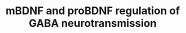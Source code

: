 ---
annotations:
- id: PW:0000572
  parent: signaling pathway
  type: Pathway Ontology
  value: brain-derived neurotrophic factor signaling pathway
- id: DOID:1826
  parent: central nervous system disease
  type: Disease Ontology
  value: epilepsy
authors:
- Khanspers
description: This pathway depicts the regulation of GABA receptor surface expression
  of BDNF signaling.  BDNF can be secreted in both a mature form (mBDNF) and a precursor
  form (proBDNF), both of which modulate GABA synaptic transmission in neurons.   mBDNF
  activates TrkB receptors leading to an inhibition of GABAAR endocytosis and a consequent
  increase in cell surface expression of these receptors through the PI 3-kinase and
  the PKC signaling pathway. In addition, BDNF/TrkB signaling regulates GABAAR and
  KCC2 at the transcriptional level through the Shc, PLCg and MAP/ERK pathways.  proBDNF
  activates NGFR, which decreases GABAARs cell surface expression through the RhoA/ROCK/PTEN
  pathway, through dephosphorylation of GABAAR followed by endocytosis and degradation
  of internalized receptors. proBNDF/NGFR signaling also leads to the transcriptional
  repression of GABAAR synthesis through JAK2/STAT3/CREM. The proBDNF/NGFR signaling
  also decreases KCC2 expression.   This pathway is based on figure 1 from [https://www.ncbi.nlm.nih.gov/pmc/articles/PMC6121065/
  Porcher et al].
last-edited: 2020-02-28
organisms:
- Homo sapiens
redirect_from:
- /index.php/Pathway:WP4829
- /instance/WP4829
- /instance/WP4829_rr109219
revision: r109219
schema-jsonld:
- '@context': https://schema.org/
  '@id': https://wikipathways.github.io/pathways/WP4829.html
  '@type': Dataset
  creator:
    '@type': Organization
    name: WikiPathways
  description: This pathway depicts the regulation of GABA receptor surface expression
    of BDNF signaling.  BDNF can be secreted in both a mature form (mBDNF) and a precursor
    form (proBDNF), both of which modulate GABA synaptic transmission in neurons.   mBDNF
    activates TrkB receptors leading to an inhibition of GABAAR endocytosis and a
    consequent increase in cell surface expression of these receptors through the
    PI 3-kinase and the PKC signaling pathway. In addition, BDNF/TrkB signaling regulates
    GABAAR and KCC2 at the transcriptional level through the Shc, PLCg and MAP/ERK
    pathways.  proBDNF activates NGFR, which decreases GABAARs cell surface expression
    through the RhoA/ROCK/PTEN pathway, through dephosphorylation of GABAAR followed
    by endocytosis and degradation of internalized receptors. proBNDF/NGFR signaling
    also leads to the transcriptional repression of GABAAR synthesis through JAK2/STAT3/CREM.
    The proBDNF/NGFR signaling also decreases KCC2 expression.   This pathway is based
    on figure 1 from [https://www.ncbi.nlm.nih.gov/pmc/articles/PMC6121065/ Porcher
    et al].
  keywords:
  - AP2A1
  - AP2A2
  - AP2B1
  - CREB1
  - CREM
  - GABRA1
  - GABRA2
  - GABRA3
  - GABRA4
  - GABRA5
  - GABRA6
  - GABRB1
  - GABRB2
  - GABRB3
  - GABRD
  - GABRE
  - GABRG1
  - GABRG2
  - GABRG3
  - GABRP
  - GABRQ
  - JAK2
  - NGFR
  - NTRK2
  - PIK3CA
  - PIK3CB
  - PIK3CG
  - PIK3R1
  - PIK3R2
  - PIK3R3
  - PLCG1
  - PTEN
  - RHOA
  - ROCK1
  - SHC1
  - SLC12A5
  - STAT3
  - mBDNF
  - proBDNF
  license: CC0
  name: mBDNF and proBDNF regulation of GABA neurotransmission
seo: CreativeWork
title: mBDNF and proBDNF regulation of GABA neurotransmission
wpid: WP4829
---
